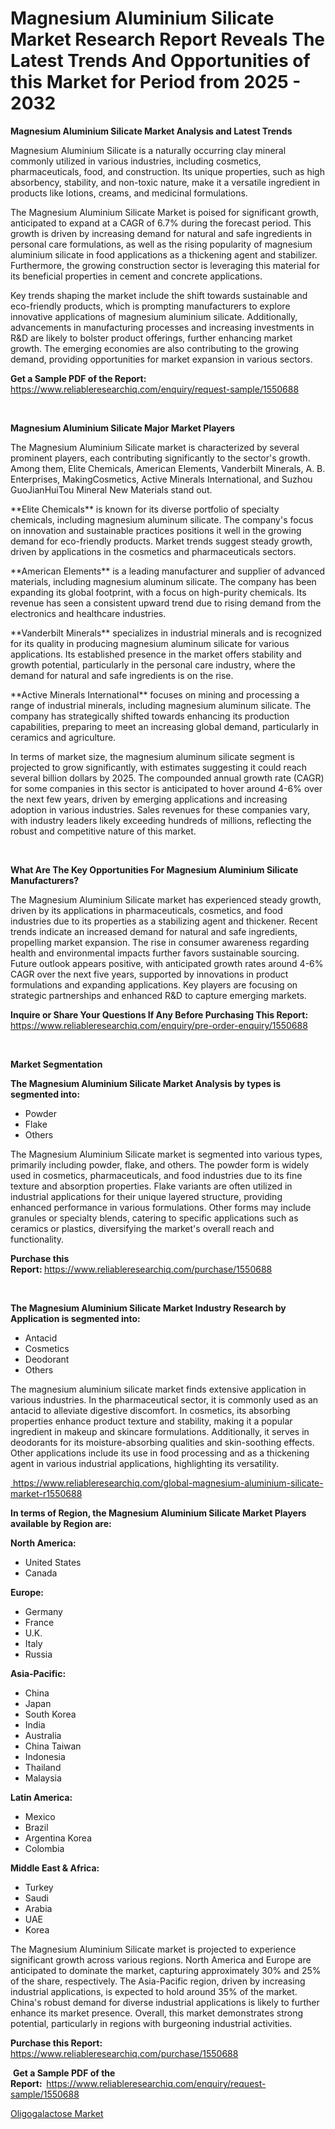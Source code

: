 <p><h1>Magnesium Aluminium Silicate Market Research Report Reveals The Latest Trends And Opportunities of this Market for Period from 2025 - 2032</h1></p><p><strong>Magnesium Aluminium Silicate Market Analysis and Latest Trends</strong></p>
<p><p>Magnesium Aluminium Silicate is a naturally occurring clay mineral commonly utilized in various industries, including cosmetics, pharmaceuticals, food, and construction. Its unique properties, such as high absorbency, stability, and non-toxic nature, make it a versatile ingredient in products like lotions, creams, and medicinal formulations. </p><p>The Magnesium Aluminium Silicate Market is poised for significant growth, anticipated to expand at a CAGR of 6.7% during the forecast period. This growth is driven by increasing demand for natural and safe ingredients in personal care formulations, as well as the rising popularity of magnesium aluminium silicate in food applications as a thickening agent and stabilizer. Furthermore, the growing construction sector is leveraging this material for its beneficial properties in cement and concrete applications.</p><p>Key trends shaping the market include the shift towards sustainable and eco-friendly products, which is prompting manufacturers to explore innovative applications of magnesium aluminium silicate. Additionally, advancements in manufacturing processes and increasing investments in R&D are likely to bolster product offerings, further enhancing market growth. The emerging economies are also contributing to the growing demand, providing opportunities for market expansion in various sectors.</p></p>
<p><strong>Get a Sample PDF of the Report:&nbsp;</strong> <a href="https://www.reliableresearchiq.com/enquiry/request-sample/1550688?utm_campaign=2843&utm_medium=2&utm_source=Github&utm_content=ia&utm_term=31032025&utm_id=magnesium-aluminium-silicate">https://www.reliableresearchiq.com/enquiry/request-sample/1550688</a></p>
<p>&nbsp;</p>
<p><strong>Magnesium Aluminium Silicate Major Market Players</strong></p>
<p><p>The Magnesium Aluminium Silicate market is characterized by several prominent players, each contributing significantly to the sector's growth. Among them, Elite Chemicals, American Elements, Vanderbilt Minerals, A. B. Enterprises, MakingCosmetics, Active Minerals International, and Suzhou GuoJianHuiTou Mineral New Materials stand out.</p><p>**Elite Chemicals** is known for its diverse portfolio of specialty chemicals, including magnesium aluminum silicate. The company's focus on innovation and sustainable practices positions it well in the growing demand for eco-friendly products. Market trends suggest steady growth, driven by applications in the cosmetics and pharmaceuticals sectors.</p><p>**American Elements** is a leading manufacturer and supplier of advanced materials, including magnesium aluminum silicate. The company has been expanding its global footprint, with a focus on high-purity chemicals. Its revenue has seen a consistent upward trend due to rising demand from the electronics and healthcare industries.</p><p>**Vanderbilt Minerals** specializes in industrial minerals and is recognized for its quality in producing magnesium aluminum silicate for various applications. Its established presence in the market offers stability and growth potential, particularly in the personal care industry, where the demand for natural and safe ingredients is on the rise.</p><p>**Active Minerals International** focuses on mining and processing a range of industrial minerals, including magnesium aluminum silicate. The company has strategically shifted towards enhancing its production capabilities, preparing to meet an increasing global demand, particularly in ceramics and agriculture.</p><p>In terms of market size, the magnesium aluminum silicate segment is projected to grow significantly, with estimates suggesting it could reach several billion dollars by 2025. The compounded annual growth rate (CAGR) for some companies in this sector is anticipated to hover around 4-6% over the next few years, driven by emerging applications and increasing adoption in various industries. Sales revenues for these companies vary, with industry leaders likely exceeding hundreds of millions, reflecting the robust and competitive nature of this market.</p></p>
<p>&nbsp;</p>
<p><strong>What Are The Key Opportunities For Magnesium Aluminium Silicate Manufacturers?</strong></p>
<p><p>The Magnesium Aluminium Silicate market has experienced steady growth, driven by its applications in pharmaceuticals, cosmetics, and food industries due to its properties as a stabilizing agent and thickener. Recent trends indicate an increased demand for natural and safe ingredients, propelling market expansion. The rise in consumer awareness regarding health and environmental impacts further favors sustainable sourcing. Future outlook appears positive, with anticipated growth rates around 4-6% CAGR over the next five years, supported by innovations in product formulations and expanding applications. Key players are focusing on strategic partnerships and enhanced R&D to capture emerging markets.</p></p>
<p><strong>Inquire or Share Your Questions If Any Before Purchasing This Report:</strong> <a href="https://www.reliableresearchiq.com/enquiry/pre-order-enquiry/1550688?utm_campaign=2843&utm_medium=2&utm_source=Github&utm_content=ia&utm_term=31032025&utm_id=magnesium-aluminium-silicate">https://www.reliableresearchiq.com/enquiry/pre-order-enquiry/1550688</a></p>
<p>&nbsp;</p>
<p><strong>Market Segmentation</strong></p>
<p><strong>The Magnesium Aluminium Silicate Market Analysis by types is segmented into:</strong></p>
<p><ul><li>Powder</li><li>Flake</li><li>Others</li></ul></p>
<p><p>The Magnesium Aluminium Silicate market is segmented into various types, primarily including powder, flake, and others. The powder form is widely used in cosmetics, pharmaceuticals, and food industries due to its fine texture and absorption properties. Flake variants are often utilized in industrial applications for their unique layered structure, providing enhanced performance in various formulations. Other forms may include granules or specialty blends, catering to specific applications such as ceramics or plastics, diversifying the market's overall reach and functionality.</p></p>
<p><strong>Purchase this Report:&nbsp;</strong><a href="https://www.reliableresearchiq.com/purchase/1550688?utm_campaign=2843&utm_medium=2&utm_source=Github&utm_content=ia&utm_term=31032025&utm_id=magnesium-aluminium-silicate">https://www.reliableresearchiq.com/purchase/1550688</a></p>
<p>&nbsp;</p>
<p><strong>The Magnesium Aluminium Silicate Market Industry Research by Application is segmented into:</strong></p>
<p><ul><li>Antacid</li><li>Cosmetics</li><li>Deodorant</li><li>Others</li></ul></p>
<p><p>The magnesium aluminium silicate market finds extensive application in various industries. In the pharmaceutical sector, it is commonly used as an antacid to alleviate digestive discomfort. In cosmetics, its absorbing properties enhance product texture and stability, making it a popular ingredient in makeup and skincare formulations. Additionally, it serves in deodorants for its moisture-absorbing qualities and skin-soothing effects. Other applications include its use in food processing and as a thickening agent in various industrial applications, highlighting its versatility.</p></p>
<p><a href="https://www.reliableresearchiq.com/global-magnesium-aluminium-silicate-market-r1550688?utm_campaign=2843&utm_medium=2&utm_source=Github&utm_content=ia&utm_term=31032025&utm_id=magnesium-aluminium-silicate">&nbsp;https://www.reliableresearchiq.com/global-magnesium-aluminium-silicate-market-r1550688</a></p>
<p><strong>In terms of Region, the Magnesium Aluminium Silicate Market Players available by Region are:</strong></p>
<p>
    <p> <strong> North America: </strong>
        <ul>
            <li>United States</li>
            <li>Canada</li>
        </ul>
        </p> 
    <p> <strong> Europe: </strong>
        <ul>
            <li>Germany</li>
            <li>France</li>
            <li>U.K.</li>
            <li>Italy</li>
            <li>Russia</li>
        </ul>
        </p> 
    <p> <strong> Asia-Pacific: </strong>
        <ul>
            <li>China</li>
            <li>Japan</li>
            <li>South Korea</li>
            <li>India</li>
            <li>Australia</li>
            <li>China Taiwan</li>
            <li>Indonesia</li>
            <li>Thailand</li>
            <li>Malaysia</li>
        </ul>
        </p> 
    <p> <strong> Latin America: </strong>
        <ul>
            <li>Mexico</li>
            <li>Brazil</li>
            <li>Argentina Korea</li>
            <li>Colombia</li>
        </ul>
        </p> 
    <p> <strong> Middle East & Africa: </strong>
        <ul>
            <li>Turkey</li>
            <li>Saudi</li>
            <li>Arabia</li>
            <li>UAE</li>
            <li>Korea</li>
        </ul>
    </p>
    </p>
<p><p>The Magnesium Aluminium Silicate market is projected to experience significant growth across various regions. North America and Europe are anticipated to dominate the market, capturing approximately 30% and 25% of the share, respectively. The Asia-Pacific region, driven by increasing industrial applications, is expected to hold around 35% of the market. China's robust demand for diverse industrial applications is likely to further enhance its market presence. Overall, this market demonstrates strong potential, particularly in regions with burgeoning industrial activities.</p></p>
<p><strong>Purchase this Report: </strong><a href="https://www.reliableresearchiq.com/purchase/1550688?utm_campaign=2843&utm_medium=2&utm_source=Github&utm_content=ia&utm_term=31032025&utm_id=magnesium-aluminium-silicate">https://www.reliableresearchiq.com/purchase/1550688</a></p>
<p>&nbsp;<strong>Get a Sample PDF of the Report:&nbsp;&nbsp;</strong><a href="https://www.reliableresearchiq.com/enquiry/request-sample/1550688?utm_campaign=2843&utm_medium=2&utm_source=Github&utm_content=ia&utm_term=31032025&utm_id=magnesium-aluminium-silicate">https://www.reliableresearchiq.com/enquiry/request-sample/1550688</a></p>
<p><strong></strong></p>
<p><p><a href="https://github.com/abedlagagica4/Market-Research-Report-List-1/blob/main/oligogalactose-market.md?utm_campaign=2843&utm_medium=2&utm_source=Github&utm_content=ia&utm_term=31032025&utm_id=magnesium-aluminium-silicate">Oligogalactose Market</a></p></p>